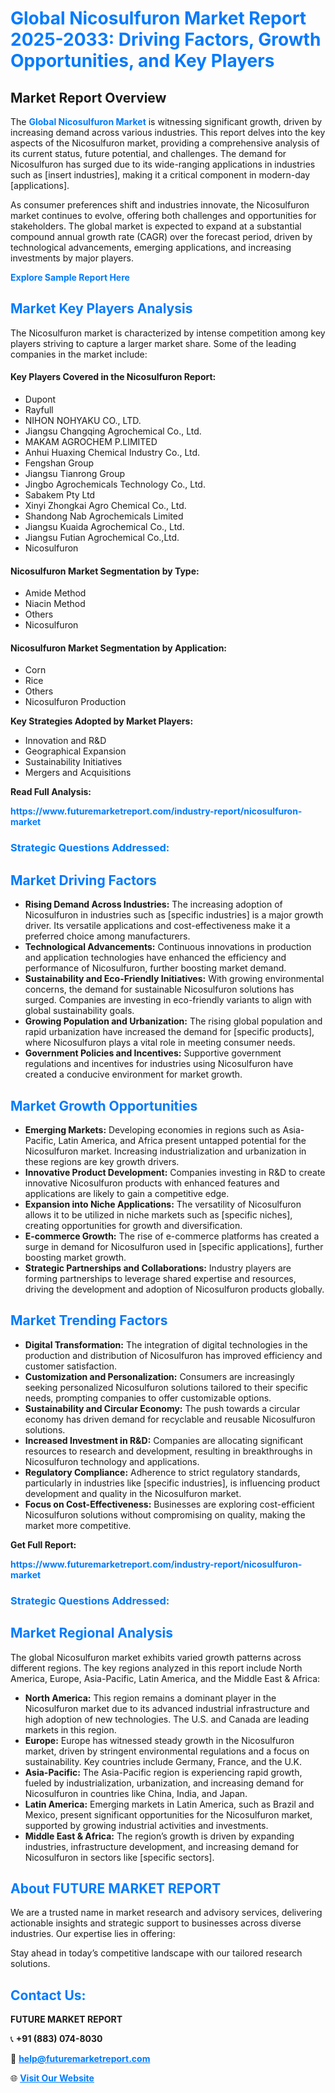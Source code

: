 <h1 style="color: #007BFF;">Global Nicosulfuron Market Report 2025-2033: Driving Factors, Growth Opportunities, and Key Players</h1>

<section id="overview">
<h2>Market Report Overview</h2>
<p>The <a href="https://www.futuremarketreport.com/industry-report/nicosulfuron-market" style="color: #007BFF; text-decoration: none;"><strong>Global Nicosulfuron Market</strong></a> is witnessing significant growth, driven by increasing demand across various industries. This report delves into the key aspects of the Nicosulfuron market, providing a comprehensive analysis of its current status, future potential, and challenges. The demand for Nicosulfuron has surged due to its wide-ranging applications in industries such as [insert industries], making it a critical component in modern-day [applications].</p>
<p>As consumer preferences shift and industries innovate, the Nicosulfuron market continues to evolve, offering both challenges and opportunities for stakeholders. The global market is expected to expand at a substantial compound annual growth rate (CAGR) over the forecast period, driven by technological advancements, emerging applications, and increasing investments by major players.</p>
</section>

<section id="overview">
<p><a href="https://www.futuremarketreport.com/request-sample/reportId=110606" style="color: #007BFF; text-decoration: none;"><strong>Explore Sample Report Here</strong></a></p>
</section>

<section id="key-players">
<h2 style="color: #007BFF;">Market Key Players Analysis</h2>
<p>The Nicosulfuron market is characterized by intense competition among key players striving to capture a larger market share. Some of the leading companies in the market include:</p>
<h4>Key Players Covered in the Nicosulfuron Report:</h4>
<ul><li>Dupont</li><li>Rayfull</li><li>NIHON NOHYAKU CO., LTD.</li><li>Jiangsu Changqing Agrochemical Co., Ltd.</li><li>MAKAM AGROCHEM P.LIMITED</li><li>Anhui Huaxing Chemical Industry Co., Ltd.</li><li>Fengshan Group</li><li>Jiangsu Tianrong Group</li><li>Jingbo Agrochemicals Technology Co., Ltd.</li><li>Sabakem Pty Ltd</li><li>Xinyi Zhongkai Agro Chemical Co., Ltd.</li><li>Shandong Nab Agrochemicals Limited</li><li>Jiangsu Kuaida Agrochemical Co., Ltd.</li><li>Jiangsu Futian Agrochemical Co.,Ltd.</li><li>Nicosulfuron</li></ul>
<h4>Nicosulfuron Market Segmentation by Type:</h4>
<ul><li>Amide Method</li><li>Niacin Method</li><li>Others</li><li>Nicosulfuron</li></ul>

<h4>Nicosulfuron Market Segmentation by Application:</h4>
<ul><li>Corn</li><li>Rice</li><li>Others</li><li>Nicosulfuron Production</li></ul>
<p><strong>Key Strategies Adopted by Market Players:</strong></p>
<ul>
<li>Innovation and R&D</li>
<li>Geographical Expansion</li>
<li>Sustainability Initiatives</li>
<li>Mergers and Acquisitions</li>
</ul>
</section>

<section>
<p><strong>Read Full Analysis: </strong></p><a href="https://www.futuremarketreport.com/industry-report/nicosulfuron-market" style="color: #007BFF; text-decoration: none;"><strong>https://www.futuremarketreport.com/industry-report/nicosulfuron-market</strong></a>
<h3 style="color: #007BFF;">Strategic Questions Addressed:</h3>
</section>

<section id="driving-factors">
<h2 style="color: #007BFF;">Market Driving Factors</h2>
<ul>
<li><strong>Rising Demand Across Industries:</strong> The increasing adoption of Nicosulfuron in industries such as [specific industries] is a major growth driver. Its versatile applications and cost-effectiveness make it a preferred choice among manufacturers.</li>
<li><strong>Technological Advancements:</strong> Continuous innovations in production and application technologies have enhanced the efficiency and performance of Nicosulfuron, further boosting market demand.</li>
<li><strong>Sustainability and Eco-Friendly Initiatives:</strong> With growing environmental concerns, the demand for sustainable Nicosulfuron solutions has surged. Companies are investing in eco-friendly variants to align with global sustainability goals.</li>
<li><strong>Growing Population and Urbanization:</strong> The rising global population and rapid urbanization have increased the demand for [specific products], where Nicosulfuron plays a vital role in meeting consumer needs.</li>
<li><strong>Government Policies and Incentives:</strong> Supportive government regulations and incentives for industries using Nicosulfuron have created a conducive environment for market growth.</li>
</ul>
</section>

<section id="growth-opportunities">
<h2 style="color: #007BFF;">Market Growth Opportunities</h2>
<ul>
<li><strong>Emerging Markets:</strong> Developing economies in regions such as Asia-Pacific, Latin America, and Africa present untapped potential for the Nicosulfuron market. Increasing industrialization and urbanization in these regions are key growth drivers.</li>
<li><strong>Innovative Product Development:</strong> Companies investing in R&D to create innovative Nicosulfuron products with enhanced features and applications are likely to gain a competitive edge.</li>
<li><strong>Expansion into Niche Applications:</strong> The versatility of Nicosulfuron allows it to be utilized in niche markets such as [specific niches], creating opportunities for growth and diversification.</li>
<li><strong>E-commerce Growth:</strong> The rise of e-commerce platforms has created a surge in demand for Nicosulfuron used in [specific applications], further boosting market growth.</li>
<li><strong>Strategic Partnerships and Collaborations:</strong> Industry players are forming partnerships to leverage shared expertise and resources, driving the development and adoption of Nicosulfuron products globally.</li>
</ul>
</section>

<section id="trending-factors">
<h2 style="color: #007BFF;">Market Trending Factors</h2>
<ul>
<li><strong>Digital Transformation:</strong> The integration of digital technologies in the production and distribution of Nicosulfuron has improved efficiency and customer satisfaction.</li>
<li><strong>Customization and Personalization:</strong> Consumers are increasingly seeking personalized Nicosulfuron solutions tailored to their specific needs, prompting companies to offer customizable options.</li>
<li><strong>Sustainability and Circular Economy:</strong> The push towards a circular economy has driven demand for recyclable and reusable Nicosulfuron solutions.</li>
<li><strong>Increased Investment in R&D:</strong> Companies are allocating significant resources to research and development, resulting in breakthroughs in Nicosulfuron technology and applications.</li>
<li><strong>Regulatory Compliance:</strong> Adherence to strict regulatory standards, particularly in industries like [specific industries], is influencing product development and quality in the Nicosulfuron market.</li>
<li><strong>Focus on Cost-Effectiveness:</strong> Businesses are exploring cost-efficient Nicosulfuron solutions without compromising on quality, making the market more competitive.</li>
</ul>
</section>

<section>
<p><strong>Get Full Report: </strong></p><a href="https://www.futuremarketreport.com/industry-report/nicosulfuron-market" style="color: #007BFF; text-decoration: none;"><strong>https://www.futuremarketreport.com/industry-report/nicosulfuron-market</strong></a>
<h3 style="color: #007BFF;">Strategic Questions Addressed:</h3>
</section>


<section id="regional-analysis">
<h2 style="color: #007BFF;">Market Regional Analysis</h2>
<p>The global Nicosulfuron market exhibits varied growth patterns across different regions. The key regions analyzed in this report include North America, Europe, Asia-Pacific, Latin America, and the Middle East & Africa:</p>
<ul>
<li><strong>North America:</strong> This region remains a dominant player in the Nicosulfuron market due to its advanced industrial infrastructure and high adoption of new technologies. The U.S. and Canada are leading markets in this region.</li>
<li><strong>Europe:</strong> Europe has witnessed steady growth in the Nicosulfuron market, driven by stringent environmental regulations and a focus on sustainability. Key countries include Germany, France, and the U.K.</li>
<li><strong>Asia-Pacific:</strong> The Asia-Pacific region is experiencing rapid growth, fueled by industrialization, urbanization, and increasing demand for Nicosulfuron in countries like China, India, and Japan.</li>
<li><strong>Latin America:</strong> Emerging markets in Latin America, such as Brazil and Mexico, present significant opportunities for the Nicosulfuron market, supported by growing industrial activities and investments.</li>
<li><strong>Middle East & Africa:</strong> The region’s growth is driven by expanding industries, infrastructure development, and increasing demand for Nicosulfuron in sectors like [specific sectors].</li>
</ul>
</section>

<footer>
<h2 style="color: #007BFF;">About FUTURE MARKET REPORT</h2>
<p>We are a trusted name in market research and advisory services, delivering actionable insights and strategic support to businesses across diverse industries. Our expertise lies in offering:</p>

<p>Stay ahead in today’s competitive landscape with our tailored research solutions.</p>

<h2 style="color: #007BFF;">Contact Us:</h2>
<p><strong>FUTURE MARKET REPORT</strong></p>
<p>📞 <strong>+91 (883) 074-8030</strong></p>
<p>📧 <strong><a href="mailto:help@futuremarketreport.com" style="color: #007BFF;">help@futuremarketreport.com</a></strong></p>
<p>🌐 <strong><a href="https://www.futuremarketreport.com/" style="color: #007BFF;">Visit Our Website</a></strong></p>
</footer>